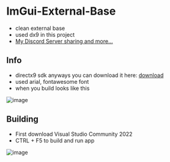 # ImGui-External-Base
- clean external base
- used dx9 in this project
- [My Discord Server sharing and more...](https://discord.gg/8S5eBJ4cBN)

## Info
- directx9 sdk anyways you can download it here: [download](https://www.microsoft.com/en-us/download/details.aspx?id=6812)
- used arial, fontawesome font
- when you build looks like this

![image](https://user-images.githubusercontent.com/50064486/221398523-a27d85b7-84f2-4392-ba4f-6eebae1917d5.png)

## Building
- First download Visual Studio Community 2022
- CTRL + F5 to build and run app

![image](https://github.com/user-attachments/assets/da0bfa7b-8738-4483-a884-7ed9c6be3662)

